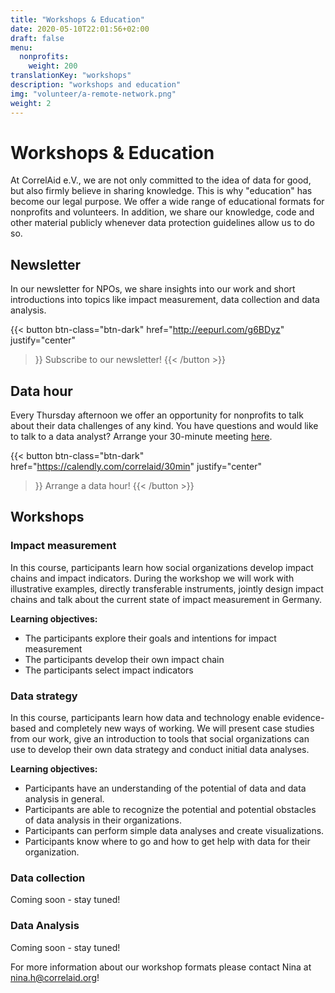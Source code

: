 ```yaml
---
title: "Workshops & Education"
date: 2020-05-10T22:01:56+02:00
draft: false
menu:
  nonprofits:
    weight: 200
translationKey: "workshops"
description: "workshops and education"
img: "volunteer/a-remote-network.png"
weight: 2
---
```


# Workshops & Education

At CorrelAid e.V., we are not only committed to the idea of data for good, but also firmly believe in sharing knowledge. This is why "education" has become our legal purpose. We offer a wide range of educational formats for nonprofits and volunteers. In addition, we share our knowledge, code and other material publicly whenever data protection guidelines allow us to do so.

## Newsletter
In our newsletter for NPOs, we share insights into our work and short introductions into 
topics like impact measurement, data collection and data analysis. 

{{< button 
    btn-class="btn-dark"
    href="http://eepurl.com/g6BDyz"
    justify="center"
>}}
Subscribe to our newsletter!
{{< /button >}}

## Data hour

Every Thursday afternoon we offer an opportunity for nonprofits to talk about their data challenges of any kind. You have questions and would like to talk to a data analyst? Arrange your 30-minute meeting [here](https://calendly.com/correlaid/30min).

{{< button 
    btn-class="btn-dark"
    href="https://calendly.com/correlaid/30min"
    justify="center"
>}}
Arrange a data hour!
{{< /button >}}

## Workshops
### Impact measurement
In this course, participants learn how social organizations develop impact chains and impact indicators. During the workshop we will work with illustrative examples, directly transferable instruments, jointly design impact chains and talk about the current state of impact measurement in Germany.

**Learning objectives:**
- The participants explore their goals and intentions for impact measurement
- The participants develop their own impact chain
- The participants select impact indicators

### Data strategy
In this course, participants learn how data and technology enable evidence-based and completely new ways of working. We will present case studies from our work, give an introduction to tools that social organizations can use to develop their own data strategy and conduct initial data analyses. 

**Learning objectives:**
- Participants have an understanding of the potential of data and data analysis in general.
- Participants are able to recognize the potential and potential obstacles of data analysis in their organizations.
- Participants can perform simple data analyses and create visualizations.
- Participants know where to go and how to get help with data for their organization.


### Data collection
Coming soon - stay tuned!

### Data Analysis
Coming soon - stay tuned!


For more information about our workshop formats please contact Nina at [nina.h@correlaid.org](nina.h@correlaid.org)!
